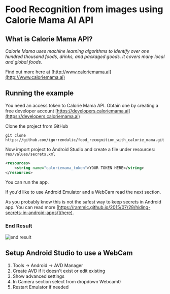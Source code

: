 # Food Recognition from images using Calorie Mama AI API

## What is Calorie Mama API?

*Calorie Mama uses machine learning algorithms to identify over one hundred thousand foods, drinks, and packaged goods. It covers many local and global foods.*

Find out more here at [http://www.caloriemama.ai](http://www.caloriemama.ai)

## Running the example

You need an access token to Calorie Mama API. Obtain one by creating a free developer account [https://developers.caloriemama.ai](https://developers.caloriemama.ai)

Clone the project from GitHub

```
git clone https://github.com/igorrendulic/food_recognition_with_calorie_mama.git
```

Now import project to Android Studio and create a file under resources: `res/values/secrets.xml`
```xml
<resources>
    <string name="caloriemama_token">YOUR TOKEN HERE</string>
</resources>
```

You can run the app. 

If you'd like to use Android Emulator and a WebCam read the next section.

As you probably know this is not the safest way to keep secrets in Android app. You can read more [https://rammic.github.io/2015/07/28/hiding-secrets-in-android-apps/](here).

### End Result

![end result](https://storage.googleapis.com/rendulic_public_images/food_recognition_example.png "End Result")

## Setup Android Studio to use a WebCam

1. Tools -> Android -> AVD Manager
2. Create AVD if it doesn't exist or edit existing
3. Show advanced settings
4. In Camera section select from dropdown Webcam0
5. Restart Emulator if needed

